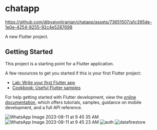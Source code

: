 # chatapp


https://github.com/dibyajyotiranjan/chatapp/assets/73651507/a1c395de-1e0e-4254-8255-92c4e5287698


A new Flutter project.

## Getting Started

This project is a starting point for a Flutter application.

A few resources to get you started if this is your first Flutter project:

- [Lab: Write your first Flutter app](https://docs.flutter.dev/get-started/codelab)
- [Cookbook: Useful Flutter samples](https://docs.flutter.dev/cookbook)

For help getting started with Flutter development, view the
[online documentation](https://docs.flutter.dev/), which offers tutorials,
samples, guidance on mobile development, and a full API reference.

![WhatsApp Image 2023-08-11 at 9 45 35 AM](https://github.com/dibyajyotiranjan/chatapp/assets/73651507/3317beaf-8549-4307-b21d-eb69855f3ba4)
![WhatsApp Image 2023-08-11 at 9 45 23 AM](https://github.com/dibyajyotiranjan/chatapp/assets/73651507/b35227a3-5821-418f-b613-5d833c38570d)
![auth](https://github.com/dibyajyotiranjan/chatapp/assets/73651507/df19197d-6ea8-419d-984b-2021eb617531)
![datafirestore](https://github.com/dibyajyotiranjan/chatapp/assets/73651507/d3ca007e-5beb-4cda-8bda-2110733bb486)
